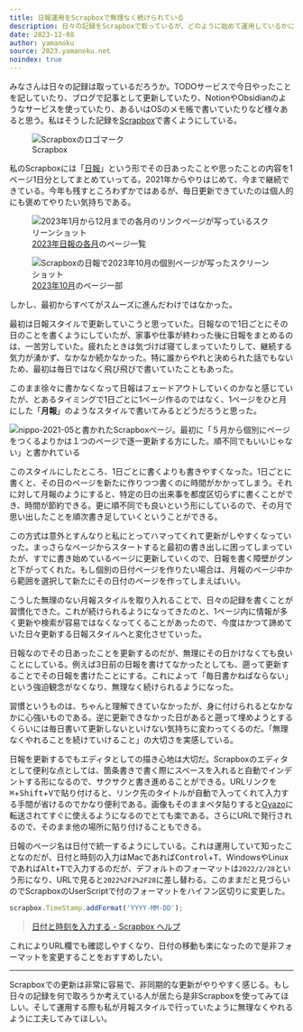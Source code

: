 ```yaml
---
title: 日報運用をScrapboxで無理なく続けられている
description: 日々の記録をScrapboxで取っているが、どのように始めて運用しているかについてを紹介
date: 2023-12-08
author: yamanoku
source: 2023.yamanoku.net
noindex: true
---
```


みなさんは日々の記録は取っているだろうか。TODOサービスで今日やったことを記していたり、ブログで記事として更新していたり、NotionやObsidianのようなサービスを使っていたり、あるいはOSのメモ帳で書いていたりなど様々あると思う。私はそうした記録を[Scrapbox](https://scrapbox.io/)で書くようにしている。

<figure>
  <img src="https://i.gyazo.com/5f93e65a3b979ae5333aca4f32600611.png" alt="Scrapboxのロゴマーク" loading="lazy">
  <figcaption>Scrapbox</figcaption>
</figure>

私のScrapboxには「[日報](https://scrapbox.io/yamanoku/nippo%E3%81%BE%E3%81%A8%E3%82%81)」という形でその日あったことや思ったことの内容を1ページ1日分としてまとめていってる。2021年からやりはじめて、今まで継続できている。今年も残すところわずかではあるが、毎日更新できていたのは個人的にも褒めてやりたい気持ちである。

<figure>
  <img src="https://i.gyazo.com/02b3269ce7144fa2c070ef170d07215a.png" alt="2023年1月から12月までの各月のリンクページが写っているスクリーンショット" loading="lazy">
  <figcaption><a href="https://scrapbox.io/yamanoku/nippo-2023">2023年日報の各月</a>のページ一覧</figcaption>
</figure>

<figure>
  <img src="https://i.gyazo.com/c07f7fb3c9cd3af040e6440adbae3656.png" alt="Scrapboxの日報で2023年10月の個別ページが写ったスクリーンショット" loading="lazy">
  <figcaption><a href="https://scrapbox.io/yamanoku/nippo-2023-10">2023年10月</a>のページ一部</figcaption>
</figure>

しかし、最初からすべてがスムーズに進んだわけではなかった。

最初は日報スタイルで更新していこうと思っていた。日報なので1日ごとにその日のことを書くようにしていたが、家事や仕事が終わった後に日報をまとめるのは、一苦労していた。疲れたときは気づけば寝てしまっていたりして、継続する気力が湧かず、なかなか続かなかった。特に誰からやれと決められた話でもないため、最初は毎日ではなく飛び飛びで書いていたこともあった。

このまま徐々に書かなくなって日報はフェードアウトしていくのかなと感じていたが、とあるタイミングで1日ごとに1ページ作るのではなく、1ページをひと月にした「**月報**」のようなスタイルで書いてみるとどうだろうと思った。

![nippo-2021-05と書かれたScrapboxページ。最初に「５月から個別にページをつくるよりかは１つのページで逐一更新する方にした。順不同でもいいじゃない」と書かれている](https://i.gyazo.com/8ac6b770988cc7fa04b24d7b995babcc.png)

このスタイルにしたところ、1日ごとに書くよりも書きやすくなった。1日ごとに書くと、その日のページを新たに作りつつ書くのに時間がかかってしまう。それに対して月報のようにすると、特定の日の出来事を都度区切らずに書くことができ、時間が節約できる。更に順不同でも良いという形にしているので、その月で思い出したことを順次書き足していくということができる。

この方式は意外とすんなりと私にとってハマってくれて更新がしやすくなっていった。まっさらなページからスタートすると最初の書き出しに困ってしまっていたが、すでに書き始めているページに更新していくので、日報を書く障壁がグンと下がってくれた。もし個別の日付ページを作りたい場合は、月報のページ中から範囲を選択して新たにその日付のページを作ってしまえばいい。

こうした無理のない月報スタイルを取り入れることで、日々の記録を書くことが習慣化できた。これが続けられるようになってきたのと、1ページ内に情報が多く更新や検索が容易ではなくなってくることがあったので、今度はかつて諦めていた日々更新する日報スタイルへと変化させていった。

日報なのでその日あったことを更新するのだが、無理にその日かけなくても良いことにしている。例えば3日前の日報を書けてなかったとしても、遡って更新することでその日報を書けたことにする。これによって「毎日書かねばならない」という強迫観念がなくなり、無理なく続けられるようになった。

習慣というものは、ちゃんと理解できていなかったが、身に付けられるとなかなかに心強いものである。逆に更新できなかった日があると遡って埋めようとするくらいには毎日書いて更新しないといけない気持ちに変わってくるのだ。「無理なくやれることを続けていけること」の大切さを実感している。

日報を更新するでもエディタとしての描き心地は大切だ。Scrapboxのエディタとして便利な点としては、箇条書きで書く際にスペースを入れると自動でインデントする形になるので、サクサクと書き進めることができる。URLリンクを<kbd>⌘</kbd>+<kbd>Shift</kbd>+<kbd>V</kbd>で貼り付けると、リンク先のタイトルが自動で入ってくれて入力する手間が省けるのでかなり便利である。画像もそのままベタ貼りすると[Gyazo](https://gyazo.com/ja)に転送されてすぐに使えるようになるのでとても楽である。さらにURLで発行されるので、そのまま他の場所に貼り付けることもできる。

日報のページ名は日付で統一するようにしている。これは運用していて知ったことなのだが、日付と時刻の入力はMacであれば<kbd>Control</kbd>+<kbd>T</kbd>、WindowsやLinuxであれば<kbd>Alt</kbd>+<kbd>T</kbd>で入力するのだが、デフォルトのフォーマットは`2022/2/28`という形になり、URLで見ると`2022%2F2%2F28`に差し替わる。このままだと見づらいのでScrapboxのUserScriptで付のフォーマットをハイフン区切りに変更した。

```ts
scrapbox.TimeStamp.addFormat('YYYY-MM-DD');
```

> [日付と時刻を入力する - Scrapbox ヘルプ](https://scrapbox.io/help-jp/%E6%97%A5%E4%BB%98%E3%81%A8%E6%99%82%E5%88%BB%E3%82%92%E5%85%A5%E5%8A%9B%E3%81%99%E3%82%8B)

これによりURL欄でも確認しやすくなり、日付の移動も楽になったので是非フォーマットを変更することをおすすめしたい。

---

Scrapboxでの更新は非常に容易で、非同期的な更新がやりやすく感じる。もし日々の記録を何で取ろうか考えている人が居たら是非Scrapboxを使ってみてほしい。そして運用する際も私が月報スタイルで行っていたように無理なくやれるように工夫してみてほしい。
